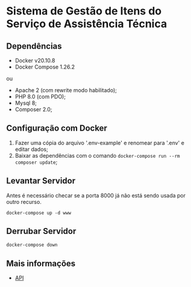 # Sistema de Gestão de Itens do Serviço de Assistência Técnica

## Dependências

- Docker v20.10.8
- Docker Compose 1.26.2

ou

- Apache 2 (com rewrite modo habilitado);
- PHP 8.0 (com PDO);
- Mysql 8;
- Composer 2.0;


## Configuração com Docker

1. Fazer uma cópia do arquivo '.env-example' e renomear para '.env' e editar dados;
2. Baixar as dependências com o comando `docker-compose run --rm composer update`;


## Levantar Servidor

Antes é necessário checar se a porta 8000 já não está sendo usada por outro recurso.

`docker-compose up -d www`


## Derrubar Servidor

`docker-compose down`


## Mais informações

- [API](doc/api.md)

